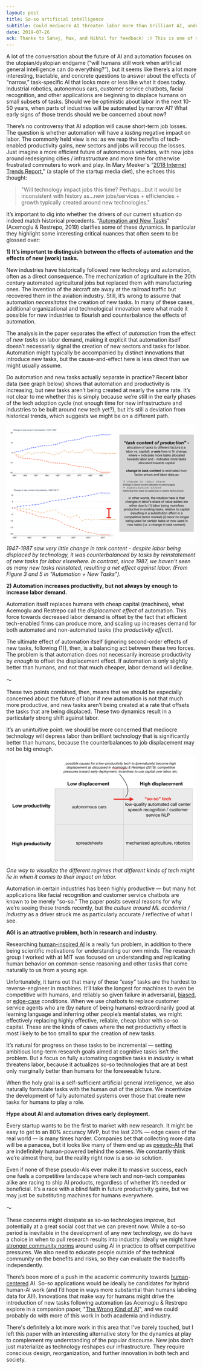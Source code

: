```yaml
---
layout: post
title: So-so artificial intelligence 
subtitle: Could mediocre AI threaten labor more than brilliant AI, under the right conditions?
date: 2019-07-26
ack: Thanks to Sahaj, Max, and Nikhil for feedback! :) This is one of my first deep dives into econ, so I'd especially love to learn more from others on this topic.
---
```


A lot of the conversation about the future of AI and automation focuses on the utopian/dystopian endgame (“will humans still work when artificial general intelligence can do everything?”), but it seems like there’s a lot more interesting, tractable, and concrete questions to answer about the effects of “narrow,” task-specific AI that looks more or less like what it does today. Industrial robotics, autonomous cars, customer service chatbots, facial recognition, and other applications are beginning to displace humans on small subsets of tasks. Should we be optimistic about labor in the next 10-50 years, when parts of industries will be automated by narrow AI? What early signs of those trends should we be concerned about now?

There’s no controversy that AI adoption will cause short-term job losses. The question is whether automation will have a _lasting_ negative impact on labor. The commonly held view is no: as we reap the benefits of tech-enabled productivity gains, new sectors and jobs will recoup the losses. Just imagine a more efficient future of autonomous vehicles, with new jobs around redesigning cities / infrastructure and more time for otherwise frustrated commuters to work and play. In Mary Meeker's “[2018 Internet Trends Report](https://www.kleinerperkins.com/perspectives/internet-trends-report-2018/)," (a staple of the startup media diet), she echoes this thought:

> "Will technology impact jobs this time? Perhaps...but it would be inconsistent with history as...new jobs/services + efficiencies + growth typically created around new technologies."

It’s important to dig into whether the drivers of our current situation do indeed match historical precedents. “[Automation and New Tasks](https://www.nber.org/papers/w25684)" (Acemoglu & Restrepo, 2019) clarifies some of these dynamics. In particular they highlight some interesting critical nuances that often seem to be glossed over:

**1) It’s important to distinguish between the effects of automation and the effects of new (work) tasks.**

New industries have historically followed new technology and automation, often as a direct consequence. The mechanization of agriculture in the 20th century automated agricultural jobs but replaced them with manufacturing ones. The invention of the aircraft ate away at the railroad traffic but recovered them in the aviation industry. Still, it’s wrong to assume that automation _necessitates_ the creation of new tasks. In many of these cases, additional organizational and technological innovation were what made it possible for new industries to flourish and counterbalance the effects of automation.

The analysis in the paper separates the effect of _automation_ from the effect of _new tasks_ on labor demand, making it explicit that automation itself doesn’t necessarily signal the creation of new sectors and tasks for labor. Automation might typically be accompanied by distinct innovations that introduce new tasks, but the cause-and-effect here is less direct than we might usually assume.

Do automation and new tasks actually separate in practice? Recent labor data (see graph below) shows that automation and productivity is increasing, but new tasks aren’t being created at nearly the same rate. It’s not clear to me whether this is simply because we’re still in the early phases of the tech adoption cycle (not enough time for new infrastructure and industries to be built around new tech yet?), but it’s still a deviation from historical trends, which suggests we might be on a different path.

![Change in task content of production comparison](/assets/posts/task_content_of_production.png)
*1947-1987 saw very little change in task content - despite labor being displaced by technology, it was counterbalanced by tasks by reinstatement of new tasks for labor elsewhere. In contrast, since 1987, we haven’t seen as many new tasks reinstated, resulting a net effect against labor. (From Figure 3 and 5 in "Automation + New Tasks").*

**2) Automation increases productivity, but not always by enough to increase labor demand.**

Automation itself replaces humans with cheap capital (machines), what Acemoglu and Restrepo call the _displacement effect_ of automation. This force towards decreased labor demand is offset by the fact that efficient tech-enabled firms can produce more, and scaling up increases demand for both automated and non-automated tasks (the _productivity effect_). 

The ultimate effect of automation itself (ignoring second-order effects of new tasks, following (1)), then, is a balancing act between these two forces. The problem is that automation does not necessarily increase productivity by _enough_ to offset the displacement effect. If automation is only slightly better than humans, and not that much cheaper, labor demand will decline.

～

These two points combined, then, means that we should be especially concerned about the future of labor if new automation is not that much more productive, and new tasks aren’t being created at a rate that offsets the tasks that are being displaced. These two dynamics result in a particularly strong shift against labor.

It’s an unintuitive point: we should be more concerned that mediocre technology will depress labor than brilliant technology that is significantly better than humans, because the counterbalances to job displacement may not be big enough. 

![Grid of displacement and productivity](/assets/posts/productivity-displacement_grid.png)
*One way to visualize the different regimes that different kinds of tech might lie in when it comes to their impact on labor.*

Automation in certain industries has been highly productive — but many hot applications like facial recognition and customer service chatbots are known to be merely “so-so.” The paper posits several reasons for why we’re seeing these trends recently, but the _culture around ML academia / industry_ as a driver struck me as particularly accurate / reflective of what I see.

**AGI is an attractive problem, both in research and industry.**

Researching [human-inspired AI](https://arxiv.org/pdf/1604.00289.pdf) is a really fun problem, in addition to there being scientific motivations for understanding our own minds. The research group I worked with at MIT was focused on understanding and replicating human behavior on common-sense reasoning and other tasks that come naturally to us from a young age.

Unfortunately, it turns out that many of these “easy” tasks are the hardest to reverse-engineer in machines. It’ll take the longest for machines to even be competitive with humans, and reliably so given failure in adversarial, [biased](https://www.nytimes.com/2018/02/09/technology/facial-recognition-race-artificial-intelligence.html), or [edge-case](https://rodneybrooks.com/edge-cases-for-self-driving-cars/) conditions. When we use chatbots to replace customer service agents who are (by nature of being humans) extraordinarily good at learning language and inferring other people’s mental states, we might effectively replacing highly effective, reliable, cheap labor with so-so capital. These are the kinds of cases where the net productivity effect is most likely to be too small to spur the creation of new tasks.

It’s natural for progress on these tasks to be incremental — setting ambitious long-term research goals aimed at cognitive tasks isn’t the problem. But a focus on fully automating cognitive tasks in _industry_ is what threatens labor, because it actualizes so-so technologies that are at best only marginally better than humans for the foreseeable future.

When the holy grail is a self-sufficient artificial general intelligence, we also naturally formulate tasks with the human out of the picture. We incentivize the development of fully automated systems over those that create new tasks for humans to play a role.

**Hype about AI and automation drives early deployment.**

Every startup wants to be the first to market with new research. It might be easy to get to an 80% accuracy MVP, but the last 20% — edge cases of the real world — is many times harder.  Companies bet that collecting more data will be a panacea, but it looks like many of them end up as [pseudo-AIs](https://www.theguardian.com/technology/2018/jul/06/artificial-intelligence-ai-humans-bots-tech-companies) that are indefinitely human-powered behind the scenes. We constantly think we’re almost there, but the reality right now is a so-so solution.

Even if none of these pseudo-AIs ever make it to massive success, each one fuels a competitive landscape where tech and non-tech companies alike are racing to ship AI products, regardless of whether it’s needed or beneficial. It’s a race with a blind faith in future productivity gains, but we may just be substituting machines for humans everywhere.

～

These concerns might dissipate as so-so technologies improve, but potentially at a great social cost that we can prevent now. While a so-so period is inevitable in the development of any new technology, we do have a choice in when to pull research results into industry. Ideally we might have [stronger community norms](https://openai.com/blog/cooperation-on-safety/) around using AI in practice to offset competitive pressures. We also need to educate people outside of the technical community on the benefits and risks, so they can evaluate the tradeoffs independently.

There’s been more of a push in the academic community towards [human](https://hai.stanford.edu/)-[centered](https://humancompatible.ai/) AI. So-so applications would be ideally be candidates for hybrid human-AI work (and I’d hope in ways more substantial than humans labeling data for AI!). Innovations that make way for humans might drive the introduction of new tasks following automation (as Acemoglu & Restrepo explore in a companion paper, "[The Wrong Kind of AI](https://economics.mit.edu/files/16819)", and we could probably do with more of this work in both academia and industry.

There's definitely a lot more work in this area that I've barely touched, but I left this paper with an interesting alternative story for the dynamics at play to complement my understanding of the popular discourse. New jobs don’t just materialize as technology reshapes our infrastructure. They require conscious design, reorganization, and further innovation in both tech and society.
